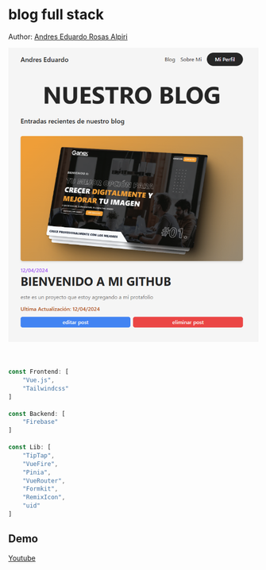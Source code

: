 # blog full stack
Author: [Andres Eduardo Rosas Alpiri](https://github.com/XxElInmortalXx)

<img src="./public/image.png">

<br />
<br />

```javascript

const Frontend: [
    "Vue.js",
    "Tailwindcss"
]

const Backend: [
    "Firebase"
]

const Lib: [
    "TipTap",
    "VueFire",
    "Pinia",
    "VueRouter",
    "Formkit",
    "RemixIcon",
    "uid"
]
```

## Demo
<a href="https://youtu.be/rw4xD1_iPeo?si=t6vbsOo2NPApRcyx" target="_blank">Youtube</a>